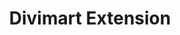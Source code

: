---
title: "Divimart Extension"
url: /general-mariano-alvarez/divimart-extension/
shop: supermarket
---
